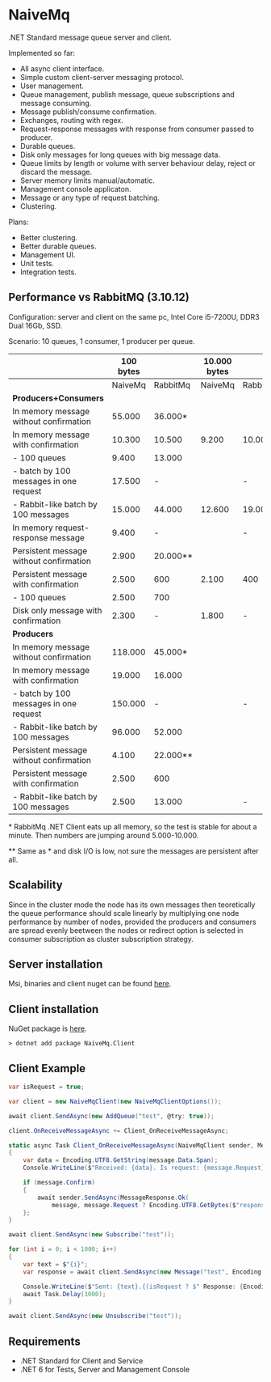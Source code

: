 NaiveMq
=======

.NET Standard message queue server and client.

Implemented so far:
+ All async client interface.
+ Simple custom client-server messaging protocol.
+ User management.
+ Queue management, publish message, queue subscriptions and message consuming.
+ Message publish/consume confirmation.
+ Exchanges, routing with regex.
+ Request-response messages with response from consumer passed to producer.
+ Durable queues.
+ Disk only messages for long queues with big message data.
+ Queue limits by length or volume with server behaviour delay, reject or discard the message.
+ Server memory limits manual/automatic.
+ Management console applicaton.
+ Message or any type of request batching.
+ Clustering.

Plans:
+ Better clustering.
+ Better durable queues.
+ Management UI.
+ Unit tests.
+ Integration tests.

Performance vs RabbitMQ (3.10.12)
---------------------------------
Configuration: server and client on the same pc, Intel Core i5-7200U, DDR3 Dual 16Gb, SSD.

Scenario: 10 queues, 1 consumer, 1 producer per queue.

|                                               | 100 bytes |           | 10.000 bytes |              | 1.000.000 bytes |                 |
|-----------------------------------------------|-----------|-----------|--------------|--------------|-----------------|-----------------|
|                                               | NaiveMq   | RabbitMq  | NaiveMq      | RabbitMq     | NaiveMq         | RabbitMq        |
| **Producers+Consumers**                       |           |           |              |              |                 |                 |
| In memory message without confirmation        |   55.000  |  36.000*  |              |              |                 |                 |
| In memory message with confirmation           |   10.300  |  10.500   |      9.200   |      10.000  |           730   |           580   |
| - 100 queues                                  |    9.400  |  13.000   |              |              |                 |                 |
| - batch by 100 messages in one request        |   17.500  |         - |              |           -  |                 |               - |
| - Rabbit-like batch by 100 messages           |   15.000  |  44.000   |     12.600   |      19.000  |           650   |           450   |
| In memory request-response message            |    9.400  |         - |              |            - |                 |               - |
| Persistent message without confirmation       |    2.900  |  20.000** |              |              |                 |                 |
| Persistent message with confirmation          |    2.500  |     600   |      2.100   |        400   |           490   |           100   |
| - 100 queues                                  |    2.500  |     700   |              |              |                 |                 |
| Disk only message with confirmation           |    2.300  |         - |      1.800   |            - |           450   |               - |
| **Producers**                                 |           |           |              |              |                 |                 |
| In memory message without confirmation        |  118.000  |  45.000*  |              |              |                 |                 |
| In memory message with confirmation           |   19.000  |  16.000   |              |              |                 |                 |
| - batch by 100 messages in one request        |  150.000  |         - |              |           -  |                 |               - |
| - Rabbit-like batch by 100 messages           |   96.000  |  52.000   |              |              |                 |                 |
| Persistent message without confirmation       |    4.100  |  22.000** |              |              |                 |                 |
| Persistent message with confirmation          |    2.500  |     600   |              |              |                 |                 |
| - Rabbit-like batch by 100 messages           |    2.500  |  13.000   |              |           -  |                 |               - |

\* RabbitMq .NET Client eats up all memory, so the test is stable for about a minute. Then numbers are jumping around 5.000-10.000.

\*\* Same as * and disk I/O is low, not sure the messages are persistent after all.

Scalability
-----------
Since in the cluster mode the node has its own messages then teoretically 
the queue performance should scale linearly by multiplying one node performance by number of nodes, 
provided the producers and consumers are spread evenly beetween the nodes 
or redirect option is selected in consumer subscription as cluster subscription strategy.

Server installation
-------------------
Msi, binaries and client nuget can be found [here](https://github.com/VyacheslavGarshin/NaiveMq/releases).

Client installation
-------------------

NuGet package is [here](https://www.nuget.org/packages/NaiveMq.Client/).
```
> dotnet add package NaiveMq.Client
```

Client Example
--------------
```csharp
var isRequest = true;

var client = new NaiveMqClient(new NaiveMqClientOptions());

await client.SendAsync(new AddQueue("test", @try: true));

client.OnReceiveMessageAsync += Client_OnReceiveMessageAsync;

static async Task Client_OnReceiveMessageAsync(NaiveMqClient sender, Message message)
{
    var data = Encoding.UTF8.GetString(message.Data.Span);
    Console.WriteLine($"Received: {data}. Is request: {message.Request}.");

    if (message.Confirm)
    {
        await sender.SendAsync(MessageResponse.Ok(
            message, message.Request ? Encoding.UTF8.GetBytes($"response on message {data}") : null, message.Request));
    };
}

await client.SendAsync(new Subscribe("test"));

for (int i = 0; i < 1000; i++)
{
    var text = $"{i}";    
    var response = await client.SendAsync(new Message("test", Encoding.UTF8.GetBytes($"{i}"), isRequest));

    Console.WriteLine($"Sent: {text}.{(isRequest ? $" Response: {Encoding.UTF8.GetString(response.Data.Span)}" : string.Empty)}");
    await Task.Delay(1000);
}

await client.SendAsync(new Unsubscribe("test"));
```

Requirements
--------------
+ .NET Standard for Client and Service
+ .NET 6 for Tests, Server and Management Console
